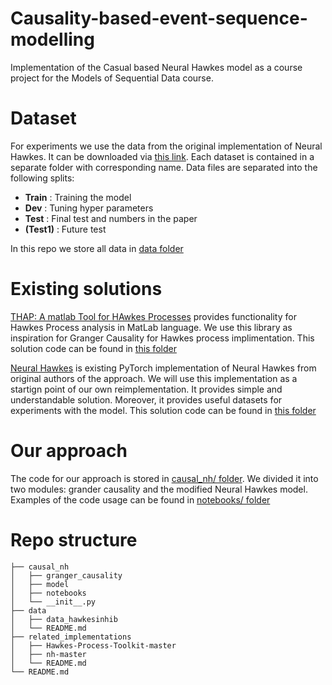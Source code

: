 # Causality-based-event-sequence-modelling
Implementation of the Casual based Neural Hawkes model as a course project for the Models of Sequential Data course.

# Dataset
For experiments we use the data from the original implementation of Neural Hawkes. 
It can be downloaded via [this link](https://drive.google.com/drive/folders/0BwqmV0EcoUc8UklIR1BKV25YR1U?resourcekey=0-OrlU87jyc1m-dVMmY5aC4w&usp=sharing).
Each dataset is contained in a separate folder with corresponding name. 
Data files are separated into the following splits:
* **Train** : Training the model
* **Dev** : Tuning hyper parameters
* **Test** : Final test and numbers in the paper
* **(Test1)** : Future test

In this repo we store all data in [data folder](data/)

# Existing solutions
[THAP: A matlab Tool for HAwkes Processes](https://github.com/HongtengXu/Hawkes-Process-Toolkit) provides functionality for Hawkes Process analysis in MatLab language.
We use this library as inspiration for Granger Causality for Hawkes process implimentation.
This solution code can be found in [this folder](related_implementations/Hawkes-Process-Toolkit-master)

[Neural Hawkes](https://github.com/xiao03/nh) is existing PyTorch implementation of Neural Hawkes from original authors of the approach. 
We will use this implementation as a startign point of our own reimplementation. 
It provides simple and understandable solution. 
Moreover, it provides useful datasets for experiments with the model. 
This solution code can be found in [this folder](related_implementations/nh-master)

# Our approach
The code for our approach is stored in [causal_nh/ folder](causal_nh/).
We divided it into two modules: grander causality and the modified Neural Hawkes model.
Examples of the code usage can be found in [notebooks/ folder](causal_nh/notebooks/)


# Repo structure
``` 
├── causal_nh
│   ├── granger_causality
│   ├── model
│   ├── notebooks
│   └── __init__.py
├── data
│   ├── data_hawkesinhib
│   └── README.md
├── related_implementations
│   ├── Hawkes-Process-Toolkit-master
│   ├── nh-master
│   └── README.md
└── README.md

``` 
